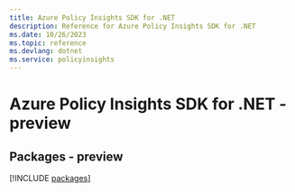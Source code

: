 ```yaml
---
title: Azure Policy Insights SDK for .NET
description: Reference for Azure Policy Insights SDK for .NET
ms.date: 10/26/2023
ms.topic: reference
ms.devlang: dotnet
ms.service: policyinsights
---
```

# Azure Policy Insights SDK for .NET - preview
## Packages - preview
[!INCLUDE [packages](policy-insights-index.md)]